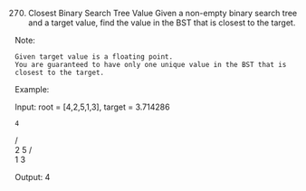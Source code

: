 270. Closest Binary Search Tree Value
Given a non-empty binary search tree and a target value, find the value in the BST that is closest to the target.

Note:

    Given target value is a floating point.
    You are guaranteed to have only one unique value in the BST that is closest to the target.

Example:

Input: root = [4,2,5,1,3], target = 3.714286

    4
   / \
  2   5
 / \
1   3

Output: 4

